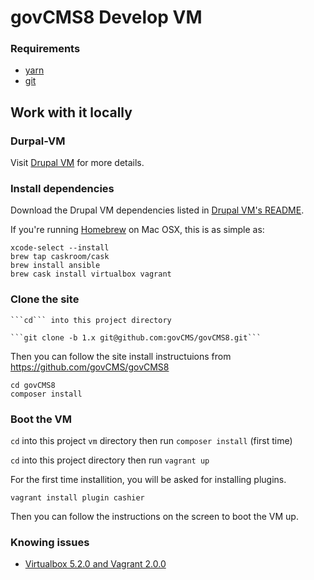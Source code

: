 # govCMS8 Develop VM

### Requirements
- [yarn](https://yarnpkg.com/)
- [git](https://git-scm.com/)

## Work with it locally

### Durpal-VM

Visit [Drupal VM](http://www.drupalvm.com/) for more details.

### Install dependencies

Download the Drupal VM dependencies listed in [Drupal VM's README](https://github.com/geerlingguy/drupal-vm#quick-start-guide).

If you're running [Homebrew](http://brew.sh/index.html) on Mac OSX, this is as simple as:

    xcode-select --install
    brew tap caskroom/cask
    brew install ansible
    brew cask install virtualbox vagrant
    
### Clone the site

    ```cd``` into this project directory

    ```git clone -b 1.x git@github.com:govCMS/govCMS8.git```

Then you can follow the site install instructuions from https://github.com/govCMS/govCMS8

    cd govCMS8
    composer install

### Boot the VM

```cd``` into this project ```vm``` directory then run ```composer install``` (first time)

```cd``` into this project directory then run ```vagrant up```

For the first time installition, you will be asked for installing plugins.

```vagrant install plugin cashier```

Then you can follow the instructions on the screen to boot the VM up.

### Knowing issues

 * [Virtualbox 5.2.0 and Vagrant 2.0.0](https://github.com/hashicorp/vagrant/issues/9090)
 
